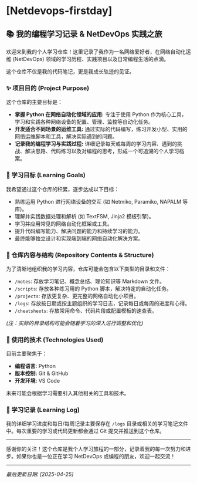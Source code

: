 # [Netdevops-firstday]

## 📚 我的编程学习记录 & NetDevOps 实践之旅

欢迎来到我的个人学习仓库！这里记录了我作为一名网络爱好者，在网络自动化运维 (NetDevOps) 领域的学习历程、实践项目以及日常编程生活的点滴。

这个仓库不仅是我的代码笔记，更是我成长轨迹的见证。

### ✨ 项目目的 (Project Purpose)

这个仓库的主要目标是：

*   **掌握 Python 在网络自动化领域的应用:** 专注于使用 Python 作为核心工具，学习和实践各种网络设备的配置、管理、监控等自动化任务。
*   **开发适合不同场景的运维工具:** 通过实际的代码编写，练习开发小型、实用的网络运维脚本和工具，解决实际遇到的问题。
*   **记录我的编程学习与实践过程:** 详细记录每天或每周的学习内容、遇到的挑战、解决思路、代码练习以及对编程的思考，形成一个可追溯的个人学习档案。

### 🎯 学习目标 (Learning Goals)

我希望通过这个仓库的积累，逐步达成以下目标：

*   熟练运用 Python 进行网络设备的交互 (如 Netmiko, Paramiko, NAPALM 等库)。
*   理解并实践数据处理和解析 (如 TextFSM, Jinja2 模板引擎)。
*   学习并应用常见的网络自动化框架或工具。
*   提升代码编写能力、解决问题的能力和持续学习的能力。
*   最终能够独立设计和实现端到端的网络自动化解决方案。

### 📂 仓库内容与结构 (Repository Contents & Structure)

为了清晰地组织我的学习内容，仓库可能会包含以下类型的目录和文件：

*   `/notes`: 存放学习笔记、概念总结、理论知识等 Markdown 文件。
*   `/scripts`: 存放各种练习用的 Python 脚本，解决特定的自动化任务。
*   `/projects`: 存放更复杂、更完整的网络自动化小项目。
*   `/logs`: 存放按日期或按主题组织的学习日志，记录每日或每周的进度和心得。
*   `/cheatsheets`: 存放常用命令、代码片段或配置模板的速查表。

*(注：实际的目录结构可能会随着学习的深入进行调整和优化)*

### 🔧 使用的技术 (Technologies Used)

目前主要聚焦于：

*   **编程语言:** Python
*   **版本控制:** Git & GitHub
*   **开发环境:** VS Code

未来可能会根据学习需要引入其他相关的工具和技术。

### 📝 学习记录 (Learning Log)

我的详细学习进度和每日/每周记录主要保存在 `/logs` 目录或相关的学习笔记文件中。每次重要的学习或代码更新都会通过 Git 提交并推送到这个仓库。

---

感谢你的关注！这个仓库是我个人学习旅程的一部分，记录着我的每一次努力和进步。如果你也是一位正在学习 NetDevOps 或编程的朋友，欢迎一起交流！

---

*最后更新日期: [2025-04-25]*
